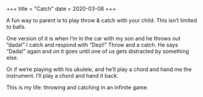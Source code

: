 +++
title = "Catch"
date = 2020-03-08
+++

A fun way to parent is to play throw & catch with your child. This isn’t limited to balls.

One version of it is when I’m in the car with my son and he throws out “dada!” I catch and respond with “Dezi!” Throw and a catch. He says “Dada!” again and on it goes until one of us gets distracted by something else.

Or if we’re playing with his ukulele, and he’ll play a chord and hand me the instrument. I’ll play a chord and hand it back.

This is my life: throwing and catching in an infinite game.